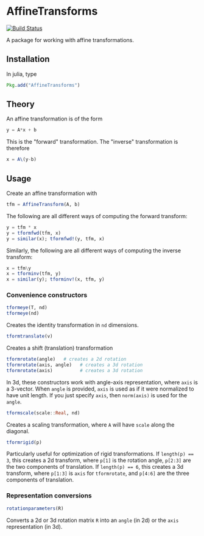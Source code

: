 # AffineTransforms

[![Build Status](https://travis-ci.org/timholy/AffineTransforms.jl.svg?branch=master)](https://travis-ci.org/timholy/AffineTransforms.jl)

A package for working with affine transformations.

## Installation

In julia, type
```julia
Pkg.add("AffineTransforms")
```

## Theory

An affine transformation is of the form
```julia
y = A*x + b
```
This is the "forward" transformation. The "inverse" transformation is therefore
```julia
x = A\(y-b)
```

## Usage

Create an affine transformation with
```julia
tfm = AffineTransform(A, b)
```
The following are all different ways of computing the forward transform:
```julia
y = tfm * x
y = tformfwd(tfm, x)
y = similar(x); tformfwd!(y, tfm, x)
```
Similarly, the following are all different ways of computing the inverse transform:
```julia
x = tfm\y
x = tforminv(tfm, y)
x = similar(y); tforminv!(x, tfm, y)
```

### Convenience constructors

```julia
tformeye(T, nd)
tformeye(nd)
```
Creates the identity transformation in `nd` dimensions.

```julia
tformtranslate(v)
```
Creates a shift (translation) transformation

```julia
tformrotate(angle)   # creates a 2d rotation
tformrotate(axis, angle)   # creates a 3d rotation
tformrotate(axis)          # creates a 3d rotation
```
In 3d, these constructors work with angle-axis representation, where `axis` is a 3-vector.
When `angle` is provided, `axis` is used as if it were normalized to have unit length.
If you just specify `axis`, then `norm(axis)` is used for the `angle`.

```julia
tformscale(scale::Real, nd)
```
Creates a scaling transformation, where `A` will have `scale` along the diagonal.

```julia
tformrigid(p)
```
Particularly useful for optimization of rigid transformations.
If `length(p) == 3`, this creates a 2d transform, where `p[1]` is the rotation angle, `p[2:3]` are
the two components of translation.
If `length(p) == 6`, this creates a 3d transform, where `p[1:3]` is `axis` for `tformrotate`,
and `p[4:6]` are the three components of translation.


### Representation conversions

```julia
rotationparameters(R)
```
Converts a 2d or 3d rotation matrix `R` into an `angle` (in 2d) or the `axis` representation (in 3d).

